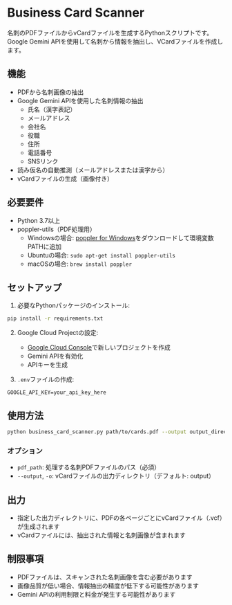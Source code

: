 # Business Card Scanner

名刺のPDFファイルからvCardファイルを生成するPythonスクリプトです。Google Gemini APIを使用して名刺から情報を抽出し、VCardファイルを作成します。

## 機能

- PDFから名刺画像の抽出
- Google Gemini APIを使用した名刺情報の抽出
  - 氏名（漢字表記）
  - メールアドレス
  - 会社名
  - 役職
  - 住所
  - 電話番号
  - SNSリンク
- 読み仮名の自動推測（メールアドレスまたは漢字から）
- vCardファイルの生成（画像付き）

## 必要要件

- Python 3.7以上
- poppler-utils（PDF処理用）
  - Windowsの場合: [poppler for Windows](http://blog.alivate.com.au/poppler-windows/)をダウンロードして環境変数PATHに追加
  - Ubuntuの場合: `sudo apt-get install poppler-utils`
  - macOSの場合: `brew install poppler`

## セットアップ

1. 必要なPythonパッケージのインストール:
```bash
pip install -r requirements.txt
```

2. Google Cloud Projectの設定:
   - [Google Cloud Console](https://console.cloud.google.com/)で新しいプロジェクトを作成
   - Gemini APIを有効化
   - APIキーを生成

3. `.env`ファイルの作成:
```
GOOGLE_API_KEY=your_api_key_here
```

## 使用方法

```bash
python business_card_scanner.py path/to/cards.pdf --output output_directory
```

### オプション

- `pdf_path`: 処理する名刺PDFファイルのパス（必須）
- `--output`, `-o`: vCardファイルの出力ディレクトリ（デフォルト: output）

## 出力

- 指定した出力ディレクトリに、PDFの各ページごとにvCardファイル（.vcf）が生成されます
- vCardファイルには、抽出された情報と名刺画像が含まれます

## 制限事項

- PDFファイルは、スキャンされた名刺画像を含む必要があります
- 画像品質が低い場合、情報抽出の精度が低下する可能性があります
- Gemini APIの利用制限と料金が発生する可能性があります
